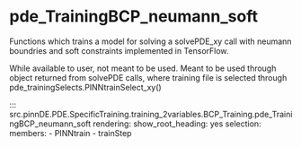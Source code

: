 # pde_TrainingBCP_neumann_soft

Functions which trains a model for solving a solvePDE_xy call with neumann boundries and soft constraints implemented in TensorFlow.

While available to user, not meant to be used. Meant to be used through
object returned from solvePDE calls, where training file is selected through pde_trainingSelects.PINNtrainSelect_xy()

::: src.pinnDE.PDE.SpecificTraining.training_2variables.BCP_Training.pde_TrainingBCP_neumann_soft
    rendering:
      show_root_heading: yes
    selection:
      members:
        - PINNtrain
        - trainStep